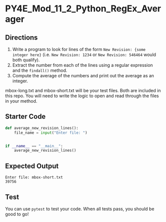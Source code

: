 # PY4E_Mod_11_2_Python_RegEx_Averager
## Directions
1. Write a program to look for lines of the form `New Revision: {some integer here}` (i.e. `New Revision: 1234` or `New Revision: 546464` would both qualify). 
2. Extract the number from each of the lines using a regular expression and the `findall()` method. 
3. Compute the average of the numbers and print out the average as an integer.

mbox-long.txt and mbox-short.txt will be your test files.  Both are included in this repo.  You will need to write the logic to open and read through the files in your method.

## Starter Code
```python
def average_new_revision_lines():
    file_name = input("Enter file: ")


if __name__ == "__main__":
    average_new_revision_lines()
```

## Expected Output

```
Enter file: mbox-short.txt
39756
```

## Test
You can use `pytest` to test your code.  When all tests pass, you should be good to go!
